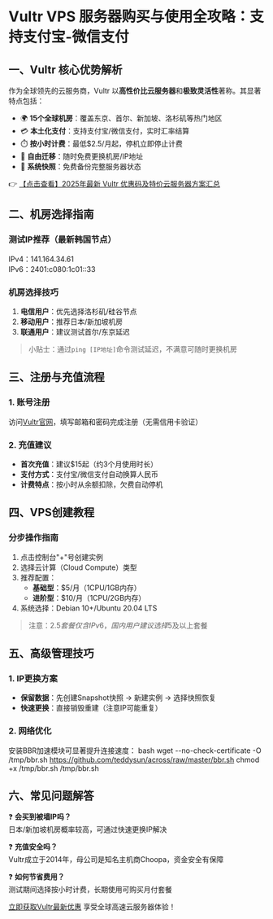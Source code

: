 # Vultr VPS 服务器购买与使用全攻略：支持支付宝-微信支付

## 一、Vultr 核心优势解析

作为全球领先的云服务商，Vultr 以**高性价比云服务器**和**极致灵活性**著称。其显著特点包括：

- 🌍 **15个全球机房**：覆盖东京、首尔、新加坡、洛杉矶等热门地区
- 💳 **本土化支付**：支持支付宝/微信支付，实时汇率结算
- ⏱️ **按小时计费**：最低$2.5/月起，停机立即停止计费
- 🔄 **自由迁移**：随时免费更换机房/IP地址
- 📸 **系统快照**：免费备份完整服务器状态

👉 [【点击查看】2025年最新 Vultr 优惠码及特价云服务器方案汇总](https://bit.ly/VuLtr)

## 二、机房选择指南

### 测试IP推荐（最新韩国节点）

IPv4：141.164.34.61  
IPv6：2401:c080:1c01::33

### 机房选择技巧
1. **电信用户**：优先选择洛杉矶/硅谷节点
2. **移动用户**：推荐日本/新加坡机房
3. **联通用户**：建议测试首尔/东京延迟

> 小贴士：通过`ping [IP地址]`命令测试延迟，不满意可随时更换机房

## 三、注册与充值流程

### 1. 账号注册
访问[Vultr官网](https://bit.ly/VuLtr)，填写邮箱和密码完成注册（无需信用卡验证）

### 2. 充值建议
- **首次充值**：建议$15起（约3个月使用时长）
- **支付方式**：支付宝/微信支付自动换算人民币
- **计费特点**：按小时从余额扣除，欠费自动停机

## 四、VPS创建教程

### 分步操作指南
1. 点击控制台"+"号创建实例
2. 选择云计算（Cloud Compute）类型
3. 推荐配置：
   - **基础型**：$5/月（1CPU/1GB内存）
   - **进阶型**：$10/月（1CPU/2GB内存）
4. 系统选择：Debian 10+/Ubuntu 20.04 LTS

> 注意：$2.5套餐仅含IPv6，国内用户建议选择$5及以上套餐

## 五、高级管理技巧

### 1. IP更换方案
- **保留数据**：先创建Snapshot快照 → 新建实例 → 选择快照恢复
- **快速更换**：直接销毁重建（注意IP可能重复）

### 2. 网络优化
安装BBR加速模块可显著提升连接速度：
bash
wget --no-check-certificate -O /tmp/bbr.sh https://github.com/teddysun/across/raw/master/bbr.sh
chmod +x /tmp/bbr.sh
/tmp/bbr.sh

## 六、常见问题解答

❓ **会买到被墙IP吗？**  
日本/新加坡机房概率较高，可通过快速更换IP解决

❓ **充值安全吗？**  
Vultr成立于2014年，母公司是知名主机商Choopa，资金安全有保障

❓ **如何节省费用？**  
测试期间选择按小时计费，长期使用可购买月付套餐

[立即获取Vultr最新优惠](https://bit.ly/VuLtr) 享受全球高速云服务器体验！